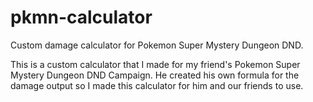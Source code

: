 # pkmn-calculator
Custom damage calculator for Pokemon Super Mystery Dungeon DND.

This is a custom calculator that I made for my friend's Pokemon Super Mystery Dungeon DND Campaign. He created his own formula for the damage output so I made this calculator for him and our friends to use.
